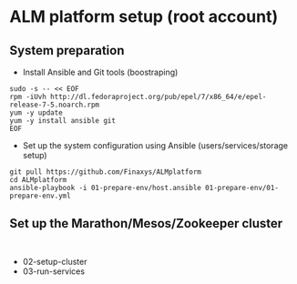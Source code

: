 # ALM platform setup (root account)  
  
## System preparation  
- Install Ansible and Git tools (boostraping) 
```  
sudo -s -- << EOF  
rpm -iUvh http://dl.fedoraproject.org/pub/epel/7/x86_64/e/epel-release-7-5.noarch.rpm  
yum -y update  
yum -y install ansible git  
EOF
```  
- Set up the system configuration using Ansible (users/services/storage setup)
```  
git pull https://github.com/Finaxys/ALMplatform  
cd ALMplatform  
ansible-playbook -i 01-prepare-env/host.ansible 01-prepare-env/01-prepare-env.yml  
```  
## Set up the Marathon/Mesos/Zookeeper cluster  
```  
  
```  
  
- 02-setup-cluster  
- 03-run-services  
  
